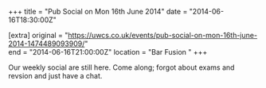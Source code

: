 +++
title = "Pub Social on Mon 16th June 2014"
date = "2014-06-16T18:30:00Z"

[extra]
original = "https://uwcs.co.uk/events/pub-social-on-mon-16th-june-2014-1474489093909/"    
end = "2014-06-16T21:00:00Z"
location = "Bar Fusion "
+++

Our weekly social are still here. Come along; forgot about exams and revsion and just have a chat.

